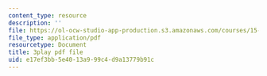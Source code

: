 ```yaml
---
content_type: resource
description: ''
file: https://ol-ocw-studio-app-production.s3.amazonaws.com/courses/15-401-finance-theory-i-fall-2008/e17ef3bb5e4013a999c4d9a13779b91c_yrmqYNvvIzs.pdf
file_type: application/pdf
resourcetype: Document
title: 3play pdf file
uid: e17ef3bb-5e40-13a9-99c4-d9a13779b91c
---
```

